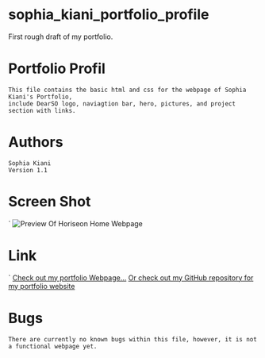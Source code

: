 # sophia_kiani_portfolio_profile
First rough draft of my portfolio.


# Portfolio Profil

    This file contains the basic html and css for the webpage of Sophia Kiani's Portfolio, 
    include DearSO logo, naviagtion bar, hero, pictures, and project section with links. 


# Authors
    Sophia Kiani 
    Version 1.1


# Screen Shot
`
    ![Preview Of Horiseon Home Webpage](assets/images/sophia_kiani_portfolio_screenshot.png)


    
# Link
`
    [Check out my portfolio Webpage...](https://github.com/soph-k/sophia_kiani_portfolio_profile/)
    [Or check out my  GitHub repository for my portfolio website](https://soph-k.github.io/sophia_kiani_portfolio_profile/) 
    
 


# Bugs

    There are currently no known bugs within this file, however, it is not a functional webpage yet.
